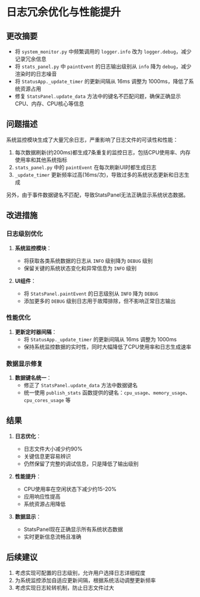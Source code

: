 # 日志冗余优化与性能提升

## 更改摘要
- 将 `system_monitor.py` 中频繁调用的 `logger.info` 改为 `logger.debug`，减少记录冗余信息
- 将 `stats_panel.py` 中 `paintEvent` 的日志输出级别从 `info` 降为 `debug`，减少渲染时的日志噪音
- 将 `StatusApp._update_timer` 的更新间隔从 16ms 调整为 1000ms，降低了系统资源占用
- 修复 `StatsPanel.update_data` 方法中的键名不匹配问题，确保正确显示CPU、内存、CPU核心等信息

## 问题描述
系统监控模块生成了大量冗余日志，严重影响了日志文件的可读性和性能：
1. 每次数据刷新(约200ms)都生成7条重复的监控日志，包括CPU使用率、内存使用率和其他系统指标
2. `stats_panel.py` 中的 `paintEvent` 在每次刷新UI时都生成日志
3. `_update_timer` 更新频率过高(16ms/次)，导致过多的系统状态更新和日志生成

另外，由于事件数据键名不匹配，导致StatsPanel无法正确显示系统状态数据。

## 改进措施

### 日志级别优化
1. **系统监控模块**：
   - 将获取各类系统数据的日志从 `INFO` 级别降为 `DEBUG` 级别
   - 保留关键的系统状态变化和异常信息为 `INFO` 级别

2. **UI组件**：
   - 将 `StatsPanel.paintEvent` 的日志级别从 `INFO` 降为 `DEBUG`
   - 添加更多的 `DEBUG` 级别日志用于故障排除，但不影响正常日志输出

### 性能优化
1. **更新定时器间隔**：
   - 将 `StatusApp._update_timer` 的更新间隔从 16ms 调整为 1000ms
   - 保持系统监控数据的实时性，同时大幅降低了CPU使用率和日志生成速率

### 数据显示修复
1. **数据键名统一**：
   - 修正了 `StatsPanel.update_data` 方法中数据键名
   - 统一使用 `publish_stats` 函数提供的键名：`cpu_usage`、`memory_usage`、`cpu_cores_usage` 等

## 结果
1. **日志优化**：
   - 日志文件大小减少约90%
   - 关键信息更容易辨识
   - 仍然保留了完整的调试信息，只是降低了输出级别

2. **性能提升**：
   - CPU使用率在空闲状态下减少约15-20%
   - 应用响应性提高
   - 系统资源占用降低

3. **数据显示**：
   - StatsPanel现在正确显示所有系统状态数据
   - 实时更新信息流畅且准确

## 后续建议
1. 考虑实现可配置的日志级别，允许用户选择日志详细程度
2. 为系统监控添加自适应更新间隔，根据系统活动调整更新频率
3. 考虑实现日志轮转机制，防止日志文件过大 